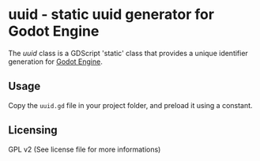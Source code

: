uuid - static uuid generator for Godot Engine
===========================================

The *uuid* class is a GDScript 'static' class that provides a unique identifier generation for [Godot Engine](https://godotengine.org).

Usage
-----

Copy the `uuid.gd` file in your project folder, and preload it using a constant.

Licensing
---------

GPL v2 (See license file for more informations)
